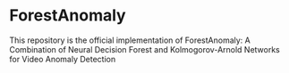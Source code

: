 # ForestAnomaly
This repository is the official implementation of ForestAnomaly: A Combination of Neural Decision Forest and Kolmogorov-Arnold Networks for Video Anomaly Detection
